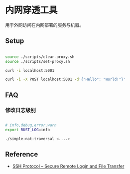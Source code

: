 # 内网穿透工具

用于外网访问在内网部署的服务与机器。

## Setup

```bash

source ./scripts/clear-proxy.sh
source ./scripts/set-proxy.sh

curl -i localhost:5001

curl -i -X POST localhost:5001 -d'{"Hello": "World!"}'

```

## FAQ

### 修改日志级别

```bash

# info,debug,error,warn
export RUST_LOG=info

./simple-nat-traversal <....>

```

## Reference

- [SSH Protocol – Secure Remote Login and File Transfer](https://www.ssh.com/academy/ssh/protocol)
